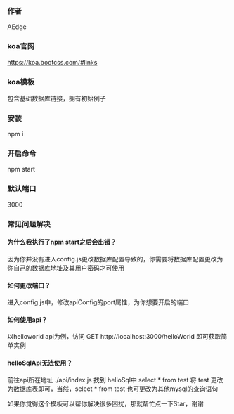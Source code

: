 ### 作者
AEdge

### koa官网
https://koa.bootcss.com/#links

### koa模板
包含基础数据库链接，拥有初始例子

### 安装
npm i

### 开启命令
npm start

### 默认端口
3000

### 常见问题解决
#### 为什么我执行了npm start之后会出错？
因为你并没有进入config.js更改数据库配置导致的，你需要将数据库配置更改为你自己的数据库地址及其用户密码才可使用
#### 如何更改端口？
进入config.js中，修改apiConfig的port属性，为你想要开启的端口
#### 如何使用api？
以helloworld api为例，访问 GET http://localhost:3000/helloWorld 即可获取简单实例
#### helloSqlApi无法使用？
前往api所在地址 ./api/index.js 找到 helloSql中 select  * from test 将 test 更改为数据库表即可，当然，select * from test 也可更改为其他mysql的查询语句

如果你觉得这个模板可以帮你解决很多困扰，那就帮忙点一下Star，谢谢
